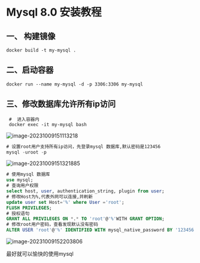 # Mysql  8.0 安装教程



##  一、 构建镜像

```shell
docker build -t my-mysql .
```
## 二、启动容器

```shell
docker run --name my-mysql -d -p 3306:3306 my-mysql
```

## 三、修改数据库允许所有ip访问

```shell
 #  进入容器内
 docker exec -it my-mysql bash
```

![image-20231009151113218](https://cdn.jsdelivr.net/gh/alex-oos/picture-bed/img/2023/image-20231009151113218.png)

```sql
# 设置root用户支持所有ip访问，先登录mysql 数据库,默认密码是123456
mysql -uroot -p 
```

![image-20231009151321885](https://cdn.jsdelivr.net/gh/alex-oos/picture-bed/img/2023/image-20231009151321885.png)

```sql
# 使用mysql 数据库
use mysql;
# 查询用户权限 
select host, user, authentication_string, plugin from user;
# 修改Host为%,代表外网可以连接,并刷新
update user set Host='%' where User ='root';
FLUSH PRIVILEGES;
# 授权语句
GRANT ALL PRIVILEGES ON *.* TO 'root'@'%'WITH GRANT OPTION;
# 修改root用户密码，查看发现默认没有密码
ALTER USER 'root'@'%' IDENTIFIED WITH mysql_native_password BY '123456' ;
```

![image-20231009152203806](https://cdn.jsdelivr.net/gh/alex-oos/picture-bed/img/2023/image-20231009152203806.png)

最好就可以愉快的使用mysql

